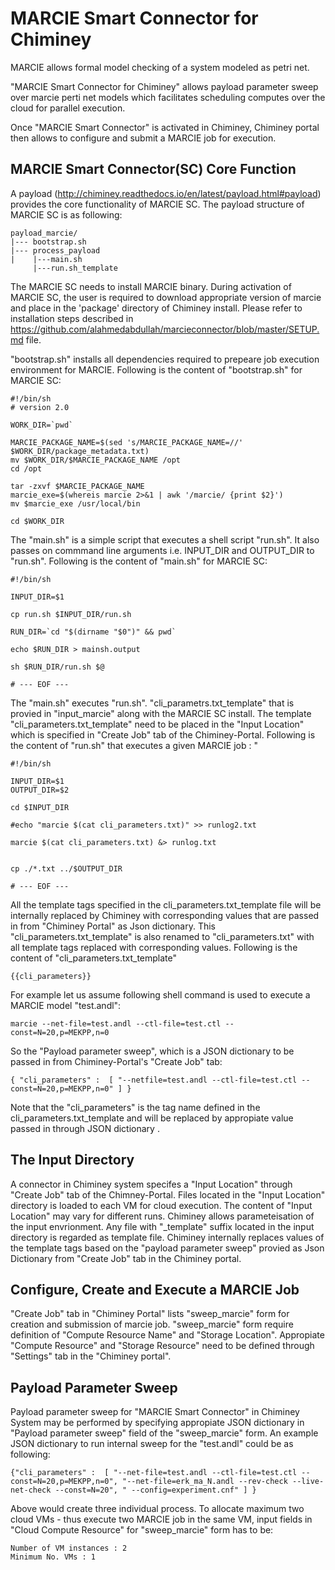 MARCIE Smart Connector for Chiminey
==================================
MARCIE allows formal model checking of a system modeled as petri net. 

"MARCIE Smart Connector for Chiminey" allows payload parameter sweep over marcie perti net models which facilitates scheduling computes over the cloud for parallel execution.

Once "MARCIE Smart Connector" is activated in Chiminey, Chiminey portal then allows to configure and submit a MARCIE job for execution.

MARCIE Smart Connector(SC) Core Function
-----------------------------------
A payload (http://chiminey.readthedocs.io/en/latest/payload.html#payload) provides the core functionality of MARCIE SC. The payload structure of MARCIE SC is as following:

```
payload_marcie/
|--- bootstrap.sh
|--- process_payload
|    |---main.sh
     |---run.sh_template
```
The MARCIE SC needs to install MARCIE binary. During activation of MARCIE SC, the user is required to download appropriate version of marcie and place in the 'package' directory of Chiminey install. Please refer to installation steps described in https://github.com/alahmedabdullah/marcieconnector/blob/master/SETUP.md file.

"bootstrap.sh" installs all dependencies required to prepeare job execution environment for MARCIE. Following is the content of "bootstrap.sh" for MARCIE SC:    

```
#!/bin/sh
# version 2.0

WORK_DIR=`pwd`

MARCIE_PACKAGE_NAME=$(sed 's/MARCIE_PACKAGE_NAME=//' $WORK_DIR/package_metadata.txt)
mv $WORK_DIR/$MARCIE_PACKAGE_NAME /opt
cd /opt

tar -zxvf $MARCIE_PACKAGE_NAME
marcie_exe=$(whereis marcie 2>&1 | awk '/marcie/ {print $2}')
mv $marcie_exe /usr/local/bin

cd $WORK_DIR
```

The "main.sh" is a simple script that executes a shell script "run.sh". It also passes on commmand line arguments i.e. INPUT_DIR and OUTPUT_DIR to "run.sh". Following is the content of "main.sh" for MARCIE SC:

```
#!/bin/sh

INPUT_DIR=$1

cp run.sh $INPUT_DIR/run.sh

RUN_DIR=`cd "$(dirname "$0")" && pwd`

echo $RUN_DIR > mainsh.output

sh $RUN_DIR/run.sh $@

# --- EOF ---

```
The "main.sh" executes "run.sh". "cli_parametrs.txt_template" that is provied in "input_marcie" along with the MARCIE SC install. The template "cli_parameters.txt_template" need to be placed in the "Input Location" which is specified in "Create Job" tab of the Chiminey-Portal. Following is the content of "run.sh" that executes a given MARCIE job :
"

```
#!/bin/sh

INPUT_DIR=$1
OUTPUT_DIR=$2

cd $INPUT_DIR

#echo "marcie $(cat cli_parameters.txt)" >> runlog2.txt

marcie $(cat cli_parameters.txt) &> runlog.txt


cp ./*.txt ../$OUTPUT_DIR

# --- EOF ---

```
All the template tags specified in  the cli_parameters.txt_template file will be internally replaced by Chiminey with corresponding values that are passed in from "Chiminey Portal" as Json dictionary. This "cli_parameters.txt_template" is  also renamed to "cli_parameters.txt" with all template tags replaced with corresponding values. Following is the content of "cli_parameters.txt_template" 
```
{{cli_parameters}}
```
For example let us assume following shell command is used to execute a MARCIE model "test.andl":

```
marcie --net-file=test.andl --ctl-file=test.ctl --const=N=20,p=MEKPP,n=0
```  
So the "Payload parameter sweep", which is a JSON dictionary to be passed in from Chiminey-Portal's "Create Job" tab:

```
{ "cli_parameters" :  [ "--netfile=test.andl --ctl-file=test.ctl --const=N=20,p=MEKPP,n=0" ] }

```
Note that the "cli_parameters" is the tag name defined in the cli_parameters.txt_template and will be replaced by appropiate value passed in through JSON dictionary .

The Input Directory
-------------------
A connector in Chiminey system specifes a "Input Location" through "Create Job" tab of the Chimney-Portal. Files located in the "Input Location" directory is loaded to each VM for cloud execution. The content of "Input Location" may vary for different runs. Chiminey allows parameteisation of the input envrionment. Any file with "_template" suffix located in the input directory is regarded as template file. Chiminey internally replaces values of the template tags based on the "payload parameter sweep" provied as Json Dictionary from "Create Job" tab in the Chiminey portal.

Configure, Create and Execute a MARCIE Job
------------------------------------------
"Create Job" tab in "Chiminey Portal" lists "sweep_marcie" form for creation and submission of marcie job. "sweep_marcie" form require definition of "Compute Resource Name" and "Storage Location". Appropiate "Compute Resource" and "Storage Resource" need to be defined  through "Settings" tab in the "Chiminey portal".

Payload Parameter Sweep
-----------------------
Payload parameter sweep for "MARCIE Smart Connector" in Chiminey System may be performed by specifying appropiate JSON dictionary in "Payload parameter sweep" field  of the "sweep_marcie" form. An example JSON dictionary to run internal sweep for the "test.andl" could be as following:

```
{"cli_parameters" :  [ "--net-file=test.andl --ctl-file=test.ctl --const=N=20,p=MEKPP,n=0", "--net-file=erk_ma_N.andl --rev-check --live-net-check --const=N=20", " --config=experiment.cnf" ] }
``` 
Above would create three individual process. To allocate maximum two cloud VMs - thus execute two MARCIE job in the same VM,  input fields in "Cloud Compute Resource" for "sweep_marcie" form has to be:

```
Number of VM instances : 2
Minimum No. VMs : 1
```
